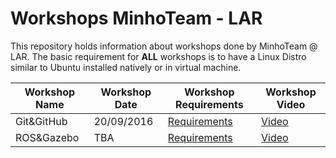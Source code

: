 # Workshops MinhoTeam - LAR

This repository holds information about workshops done by MinhoTeam @ LAR.
The basic requirement for **ALL** workshops is to have a Linux Distro similar to Ubuntu installed natively or in virtual machine.
   
   

Workshop Name | Workshop Date | Workshop Requirements | Workshop Video  
------------- | ------------- | --------------------- | -------------- 
Git&GitHub | 20/09/2016 | [Requirements](http://github.com/minhoteam-msl/workshops/blob/master/requirements/git.md) | [Video](http://youtube.com)
ROS&Gazebo | TBA | [Requirements](http://github.com/minhoteam-msl/workshops/blob/master/requirements/empty.md) | [Video](http://youtube.com)
